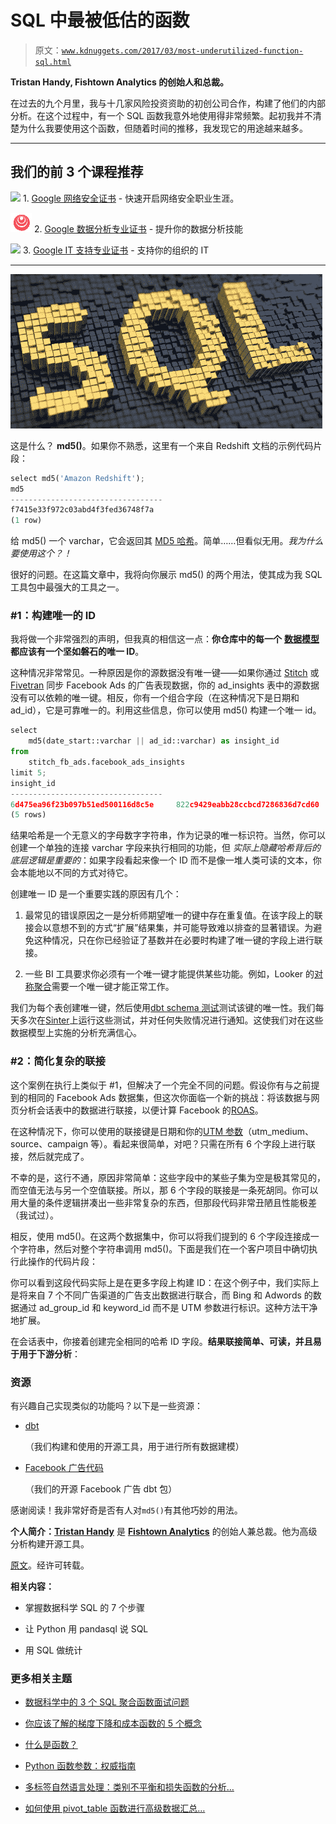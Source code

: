 # SQL 中最被低估的函数

> 原文：[`www.kdnuggets.com/2017/03/most-underutilized-function-sql.html`](https://www.kdnuggets.com/2017/03/most-underutilized-function-sql.html)

**Tristan Handy, Fishtown Analytics 的创始人和总裁。**

在过去的九个月里，我与十几家风险投资资助的初创公司合作，构建了他们的内部分析。在这个过程中，有一个 SQL 函数我意外地使用得非常频繁。起初我并不清楚为什么我要使用这个函数，但随着时间的推移，我发现它的用途越来越多。

* * *

## 我们的前 3 个课程推荐

![](img/0244c01ba9267c002ef39d4907e0b8fb.png) 1\. [Google 网络安全证书](https://www.kdnuggets.com/google-cybersecurity) - 快速开启网络安全职业生涯。

![](img/e225c49c3c91745821c8c0368bf04711.png) 2\. [Google 数据分析专业证书](https://www.kdnuggets.com/google-data-analytics) - 提升你的数据分析技能

![](img/0244c01ba9267c002ef39d4907e0b8fb.png) 3\. [Google IT 支持专业证书](https://www.kdnuggets.com/google-itsupport) - 支持你的组织的 IT

* * *

![SQL](img/7b90faf67d8c5a9b93c5838add6004a0.png)

这是什么？ **md5()**。如果你不熟悉，这里有一个来自 Redshift 文档的示例代码片段：

```py
select md5('Amazon Redshift');
md5
----------------------------------
f7415e33f972c03abd4f3fed36748f7a
(1 row)

```

给 md5() 一个 varchar，它会返回其 [MD5 哈希](https://en.wikipedia.org/wiki/MD5)。简单……但看似无用。*我为什么要使用这个？！*

很好的问题。在这篇文章中，我将向你展示 md5() 的两个用法，使其成为我 SQL 工具包中最强大的工具之一。

### #1：构建唯一的 ID

我将做一个非常强烈的声明，但我真的相信这一点：**你仓库中的每一个** [**数据模型**](http://dbt.readthedocs.io/en/docs-0.6.0/guide/building-models/) **都应该有一个坚如磐石的唯一 ID**。

这种情况非常常见。一种原因是你的源数据没有唯一键——如果你通过 [Stitch](http://stitchdata.com/) 或 [Fivetran](http://fivetran.com/) 同步 Facebook Ads 的广告表现数据，你的 ad_insights 表中的源数据没有可以依赖的唯一键。相反，你有一个组合字段（在这种情况下是日期和 ad_id），它是可靠唯一的。利用这些信息，你可以使用 md5() 构建一个唯一 id。

```py
select 
    md5(date_start::varchar || ad_id::varchar) as insight_id
from 
    stitch_fb_ads.facebook_ads_insights
limit 5;
insight_id
----------------------------------
6d475ea96f23b097b51ed500116d8c5e     822c9429eabb28ccbcd7286836d7cd60     8b7fcd2aff879772ccac4f0f8bcb6a45     8a2cfd7eb1a723c49db47232e73ca29c     10338719dfadb3d4c9d44c608063998a
(5 rows)

```

结果哈希是一个无意义的字母数字字符串，作为记录的唯一标识符。当然，你可以创建一个单独的连接 varchar 字段来执行相同的功能，但 *实际上隐藏哈希背后的底层逻辑是重要的*：如果字段看起来像一个 ID 而不是像一堆人类可读的文本，你会本能地以不同的方式对待它。

创建唯一 ID 是一个重要实践的原因有几个：

1.  最常见的错误原因之一是分析师期望唯一的键中存在重复值。在该字段上的联接会以意想不到的方式“扩展”结果集，并可能导致难以排查的显著错误。为避免这种情况，只在你已经验证了基数并在必要时构建了唯一键的字段上进行联接。

1.  一些 BI 工具要求你必须有一个唯一键才能提供某些功能。例如，Looker 的[对称聚合](https://discourse.looker.com/t/symmetric-aggregates/261)需要一个唯一键才能正常工作。

我们为每个表创建唯一键，然后使用[dbt schema 测试](http://dbt.readthedocs.io/en/master/guide/testing/)测试该键的唯一性。我们每天多次在[Sinter](http://sinterdata.com/)上运行这些测试，并对任何失败情况进行通知。这使我们对在这些数据模型上实施的分析充满信心。

### #2：简化复杂的联接

这个案例在执行上类似于 #1，但解决了一个完全不同的问题。假设你有与之前提到的相同的 Facebook Ads 数据集，但这次你面临一个新的挑战：将该数据与网页分析会话表中的数据进行联接，以便计算 Facebook 的[ROAS](http://www.verticalrail.com/kb/calculate-roas/)。

在这种情况下，你可以使用的联接键是日期和你的[UTM 参数](https://en.wikipedia.org/wiki/UTM_parameters)（utm_medium、source、campaign 等）。看起来很简单，对吧？只需在所有 6 个字段上进行联接，然后就完成了。

不幸的是，这行不通，原因非常简单：这些字段中的某些子集为空是极其常见的，而空值无法与另一个空值联接。所以，那 6 个字段的联接是一条死胡同。你可以用大量的条件逻辑拼凑出一些非常复杂的东西，但那段代码非常丑陋且性能极差（我试过）。

相反，使用 md5()。在这两个数据集中，你可以将我们提到的 6 个字段连接成一个字符串，然后对整个字符串调用 md5()。下面是我们在一个客户项目中确切执行此操作的代码片段：

你可以看到这段代码实际上是在更多字段上构建 ID：在这个例子中，我们实际上是将来自 7 个不同广告渠道的广告支出数据进行联合，而 Bing 和 Adwords 的数据通过 ad_group_id 和 keyword_id 而不是 UTM 参数进行标识。这种方法干净地扩展。

在会话表中，你接着创建完全相同的哈希 ID 字段。**结果联接简单、可读，并且易于用于下游分析**：

### 资源

有兴趣自己实现类似的功能吗？以下是一些资源：

+   [dbt](https://github.com/fishtown-analytics/dbt)

    （我们构建和使用的开源工具，用于进行所有数据建模）

+   [Facebook 广告代码](https://github.com/fishtown-analytics/facebook-ads)

    （我们的开源 Facebook 广告 dbt 包）

感谢阅读！我非常好奇是否有人对`md5()`有其他巧妙的用法。

**个人简介：[Tristan Handy](https://twitter.com/jthandy)** 是 [**Fishtown Analytics**](http://fishtownanalytics.com/) 的创始人兼总裁。他为高级分析构建开源工具。

[原文](https://blog.fishtownanalytics.com/the-most-underutilized-function-in-sql-9279b536ed1a#.qb2x0foea)。经许可转载。

**相关内容：**

+   掌握数据科学 SQL 的 7 个步骤

+   让 Python 用 pandasql 说 SQL

+   用 SQL 做统计

### 更多相关主题

+   [数据科学中的 3 个 SQL 聚合函数面试问题](https://www.kdnuggets.com/2023/01/3-sql-aggregate-function-interview-questions-data-science.html)

+   [你应该了解的梯度下降和成本函数的 5 个概念](https://www.kdnuggets.com/2020/05/5-concepts-gradient-descent-cost-function.html)

+   [什么是函数？](https://www.kdnuggets.com/2022/11/function.html)

+   [Python 函数参数：权威指南](https://www.kdnuggets.com/2023/02/python-function-arguments-definitive-guide.html)

+   [多标签自然语言处理：类别不平衡和损失函数的分析…](https://www.kdnuggets.com/2023/03/multilabel-nlp-analysis-class-imbalance-loss-function-approaches.html)

+   [如何使用 pivot_table 函数进行高级数据汇总…](https://www.kdnuggets.com/how-to-use-the-pivot_table-function-for-advanced-data-summarization-in-pandas)
